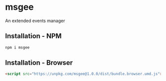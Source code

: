 # msgee
An extended events manager

## Installation - NPM
```sh
npm i msgee
```

## Installation - Browser
```html
<script src="https://unpkg.com/msgee@1.0.0/dist/bundle.browser.umd.js"></script>
```

